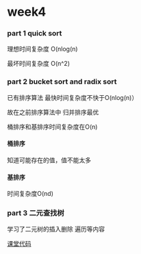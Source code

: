 # week4

### part 1 quick sort

理想时间复杂度 O(nlog(n)

最坏时间复杂度 O(n^2)

### part 2 bucket sort and radix sort

已有排序算法 最快时间复杂度不快于O(nlog(n)）

故在之前排序算法中 归并排序最优

桶排序和基排序时间复杂度在O(n)

#### 桶排序

知道可能存在的值，值不能太多

#### 基排序

时间复杂度O(nd)

### part 3 二元查找树

学习了二元树的插入删除 遍历等内容

[课堂代码](https://github.com/shxxx11/BDMI-exercise/tree/main/lesson4)